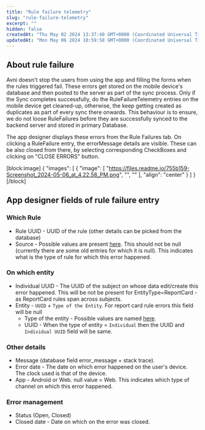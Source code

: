 ```yaml
---
title: "Rule failure telemetry"
slug: "rule-failure-telemetry"
excerpt: ""
hidden: false
createdAt: "Thu May 02 2024 13:37:40 GMT+0000 (Coordinated Universal Time)"
updatedAt: "Mon May 06 2024 10:59:58 GMT+0000 (Coordinated Universal Time)"
---
```

## About rule failure

Avni doesn't stop the users from using the app and filling the forms when the rules triggered fail. These errors get stored on the mobile device's database and then posted to the server as part of the sync process. Only if the Sync completes successfully, do the RuleFailureTelemetry entries on the mobile device get cleaned-up, otherwise, the keep getting created as duplicates as part of every sync there onwards. This behaviour is to ensure, we do not loose RuleFailures before they are successfully synced to the backend server and stored in primary Database.

The app designer displays these errors from the Rule Failures tab. On clicking a RuleFailure entry, the errorMessage details are visible. These can be also closed from there, by selecting corresponding CheckBoxes and clicking on "CLOSE ERRORS" button.

[block:image]
{
  "images": [
    {
      "image": [
        "https://files.readme.io/755b159-Screenshot_2024-05-06_at_4.22.58_PM.png",
        "",
        ""
      ],
      "align": "center"
    }
  ]
}
[/block]


## App designer fields of rule failure entry

### Which Rule

- Rule UUID - UUID of the rule (other details can be picked from the database)
- Source - Possible values are present [here](https://github.com/avniproject/avni-server/blob/master/avni-server-api/src/main/java/org/avni/server/domain/enums/ruleFailure/SourceType.java). This should not be null (currently there are some old entries for which it is null). This indicates what is the type of rule for which this error happened.

### On which entity

- Individual UUID - The UUID of the subject on whose data edit/create this error happened. This will be not be present for EntityType=ReportCard - as ReportCard rules span across subjects.
- Entity - `UUID` + `Type of the Entity`. For report card rule errors this field will be null
  - Type of the entity - Possible values are named [here](https://github.com/avniproject/avni-server/blob/master/avni-server-api/src/main/java/org/avni/server/domain/enums/ruleFailure/EntityType.java).
  - UUID - When the type of entity = `Individual` then the UUID and `Individual UUID` field will be same.

### Other details

- Message (database field error_message + stack trace).
- Error date - The date on which error happened on the user's device. The clock used is that of the device.
- App - Android or Web. null value = Web. This indicates which type of channel on which this error happened.

### Error management

- Status (Open, Closed)
- Closed date - Date on which on the error was closed.
